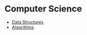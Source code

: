 # Computer Science

+ [Data Structures](data-structures/data-structures.md)
+ [Algorithms](algorithms/algorithms.md)
